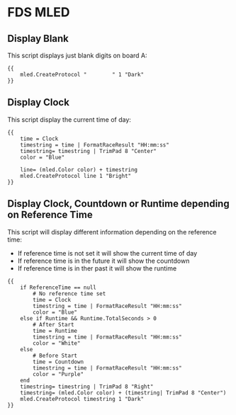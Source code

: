 # FDS MLED

## Display Blank

This script displays just blank digits on board A:

```
{{ 
    mled.CreateProtocol "        " 1 "Dark"
}}
```

## Display Clock

This script display the current time of day:

```
{{
    time = Clock
    timestring = time | FormatRaceResult "HH:mm:ss"
    timestring= timestring | TrimPad 8 "Center"
    color = "Blue"

    line= (mled.Color color) + timestring
    mled.CreateProtocol line 1 "Bright"
}}
```

## Display Clock, Countdown or Runtime depending on Reference Time

This script will display different information depending on the reference time:

* If reference time is not set it will show the current time of day
* If reference time is in the future it will show the countdown
* If reference time is in ther past it will show the runtime&#x20;

```
{{
    if ReferenceTime == null
        # No reference time set
        time = Clock
        timestring = time | FormatRaceResult "HH:mm:ss"
        color = "Blue"
    else if Runtime && Runtime.TotalSeconds > 0
        # After Start
        time = Runtime
        timestring = time | FormatRaceResult "HH:mm:ss"
        color = "White"
    else
        # Before Start
        time = Countdown
        timestring = time | FormatRaceResult "HH:mm:ss"
        color = "Purple"
    end
    timestring= timestring | TrimPad 8 "Right"
    timestring= (mled.Color color) + (timestring| TrimPad 8 "Center")
    mled.CreateProtocol timestring 1 "Dark"
}}
```
